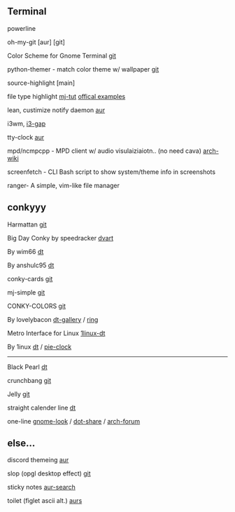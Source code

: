 Terminal
---
powerline 

oh-my-git [aur] [git]

Color Scheme for Gnome Terminal [git](http://mayccoll.github.io/Gogh/)

python-themer - match color theme w/ wallpaper [git](https://aur.archlinux.org/packages/python-themer-git/)

source-highlight [main]

file type highlight [mj-tut](https://forum.manjaro.org/t/improved-less-pager-colors-and-pdfs/21249) [offical examples](http://www.gnu.org/software/src-highlite/style_examples.html)

lean, custimize notify daemon [aur](https://aur.archlinux.org/packages/dunst-git/)

i3wm, [i3-gap](https://github.com/Airblader/i3)

tty-clock [aur](https://aur.archlinux.org/packages/?O=0&K=tty-clock)

mpd/ncmpcpp - MPD client w/ audio visulaiziaiotn.. (no need cava)
[arch-wiki](https://wiki.archlinux.org/index.php/ncmpcpp)

screenfetch - CLI Bash script to show system/theme info in screenshots

ranger- A simple, vim-like file manager


conkyyy
---
Harmattan [git](https://github.com/zagortenay333/Harmattan)

Big Day Conky by speedracker [dvart](http://speedracker.deviantart.com/art/Big-Day-Conky-642979428)

By wim66 [dt](http://wim66.deviantart.com/art/Conky-bars-sample-653066719)

By anshulc95 [dt](http://anshulc95.deviantart.com/art/my-i3wm-Manjaro-Monokai-August-screenshot-553172764)

conky-cards [git](https://github.com/amhndu/conky-cards)

mj-simple [git](https://github.com/pablomario/Manjaro-simple-conky-theme)

CONKY-COLORS [git](https://aur.archlinux.org/packages/conky-colors-git/)

By lovelybacon [dt-gallery](http://lovelybacon.deviantart.com/gallery/43430781/conky) 
/ [ring](http://lovelybacon.deviantart.com/art/Conky-ringl-381131622)

Metro Interface for Linux [1linux-dt](http://1inux.deviantart.com/art/Metro-Interface-for-Linux-342402045)

By 1inux [dt](http://1inux.deviantart.com/) 
/ [pie-clock](http://1inux.deviantart.com/art/Pie-Clock-for-Conky-346324432) 

---

Black Pearl [dt](http://ninquitassar.deviantart.com/art/Black-Pearl-Conky-281468275)

crunchbang [git](https://github.com/simon-weber/crunchbang-conf/blob/master/.conkyrc)

Jelly [git](https://github.com/zagortenay333/jelly-conky)

straight calender line [dt](http://fatamorgana2012.deviantart.com/art/Conky-Line-Calendar-199676033)

one-line [gnome-look](https://www.gnome-look.org/content/show.php/Conky+scripts?content=52896) 
/ [dot-share](http://dotshare.it/dots/357/) 
/ [arch-forum](https://bbs.archlinux.org/viewtopic.php?id=48135)



else...
---
discord themeing [aur](https://aur.archlinux.org/packages/betterdiscord/) 

slop (opgl desktop effect) [git](https://aur.archlinux.org/packages/slop-git/)

sticky notes
[aur-search](https://aur.archlinux.org/packages/?O=0&SeB=nd&K=sticky+notes&outdated=&SB=n&SO=a&PP=50&do_Search=Go)

toilet (figlet ascii alt.)
[aurs](https://aur.archlinux.org/packages/?O=0&SeB=nd&K=toilet&outdated=&SB=n&SO=a&PP=50&do_Search=Go)
